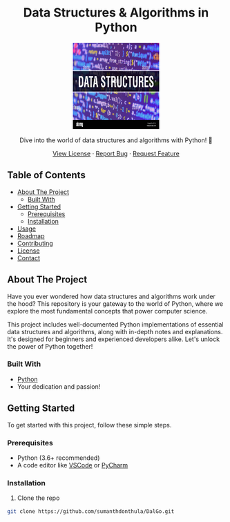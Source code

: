 <h1 align="center">Data Structures & Algorithms in Python</h1>

<p align="center">
  <img src="Image.jpg" alt="Logo" width="200" height="200">
</p>

<p align="center">
  Dive into the world of data structures and algorithms with Python! 🚀
</p>

<p align="center">
  <a href="your-license-link">View License</a>
  ·
  <a href="your-issues-link">Report Bug</a>
  ·
  <a href="your-issues-link">Request Feature</a>
</p>

<!-- TABLE OF CONTENTS -->
## Table of Contents

- [About The Project](#about-the-project)
  - [Built With](#built-with)
- [Getting Started](#getting-started)
  - [Prerequisites](#prerequisites)
  - [Installation](#installation)
- [Usage](#usage)
- [Roadmap](#roadmap)
- [Contributing](#contributing)
- [License](#license)
- [Contact](#contact)

<!-- ABOUT THE PROJECT -->
## About The Project

Have you ever wondered how data structures and algorithms work under the hood? This repository is your gateway to the world of Python, where we explore the most fundamental concepts that power computer science.

This project includes well-documented Python implementations of essential data structures and algorithms, along with in-depth notes and explanations. It's designed for beginners and experienced developers alike. Let's unlock the power of Python together!

### Built With

- [Python](https://www.python.org/)
- Your dedication and passion!

<!-- GETTING STARTED -->
## Getting Started

To get started with this project, follow these simple steps.

### Prerequisites

- Python (3.6+ recommended)
- A code editor like [VSCode](https://code.visualstudio.com/) or [PyCharm](https://www.jetbrains.com/pycharm/)

### Installation

1. Clone the repo
```sh
git clone https://github.com/sumanthdonthula/DalGo.git
